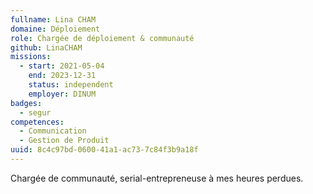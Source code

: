 ```yaml
---
fullname: Lina CHAM
domaine: Déploiement
role: Chargée de déploiement & communauté
github: LinaCHAM
missions:
  - start: 2021-05-04
    end: 2023-12-31
    status: independent
    employer: DINUM
badges:
  - segur
competences:
  - Communication
  - Gestion de Produit
uuid: 8c4c97bd-0600-41a1-ac73-7c84f3b9a18f
---
```

Chargée de communauté, serial-entrepreneuse à mes heures perdues.